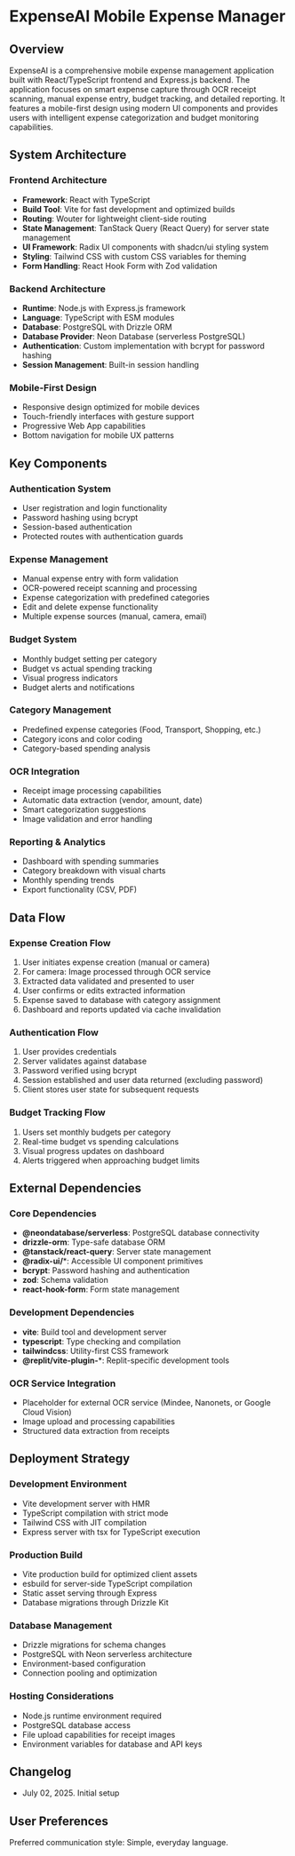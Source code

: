 # ExpenseAI Mobile Expense Manager

## Overview

ExpenseAI is a comprehensive mobile expense management application built with React/TypeScript frontend and Express.js backend. The application focuses on smart expense capture through OCR receipt scanning, manual expense entry, budget tracking, and detailed reporting. It features a mobile-first design using modern UI components and provides users with intelligent expense categorization and budget monitoring capabilities.

## System Architecture

### Frontend Architecture
- **Framework**: React with TypeScript
- **Build Tool**: Vite for fast development and optimized builds
- **Routing**: Wouter for lightweight client-side routing
- **State Management**: TanStack Query (React Query) for server state management
- **UI Framework**: Radix UI components with shadcn/ui styling system
- **Styling**: Tailwind CSS with custom CSS variables for theming
- **Form Handling**: React Hook Form with Zod validation

### Backend Architecture
- **Runtime**: Node.js with Express.js framework
- **Language**: TypeScript with ESM modules
- **Database**: PostgreSQL with Drizzle ORM
- **Database Provider**: Neon Database (serverless PostgreSQL)
- **Authentication**: Custom implementation with bcrypt for password hashing
- **Session Management**: Built-in session handling

### Mobile-First Design
- Responsive design optimized for mobile devices
- Touch-friendly interfaces with gesture support
- Progressive Web App capabilities
- Bottom navigation for mobile UX patterns

## Key Components

### Authentication System
- User registration and login functionality
- Password hashing using bcrypt
- Session-based authentication
- Protected routes with authentication guards

### Expense Management
- Manual expense entry with form validation
- OCR-powered receipt scanning and processing
- Expense categorization with predefined categories
- Edit and delete expense functionality
- Multiple expense sources (manual, camera, email)

### Budget System
- Monthly budget setting per category
- Budget vs actual spending tracking
- Visual progress indicators
- Budget alerts and notifications

### Category Management
- Predefined expense categories (Food, Transport, Shopping, etc.)
- Category icons and color coding
- Category-based spending analysis

### OCR Integration
- Receipt image processing capabilities
- Automatic data extraction (vendor, amount, date)
- Smart categorization suggestions
- Image validation and error handling

### Reporting & Analytics
- Dashboard with spending summaries
- Category breakdown with visual charts
- Monthly spending trends
- Export functionality (CSV, PDF)

## Data Flow

### Expense Creation Flow
1. User initiates expense creation (manual or camera)
2. For camera: Image processed through OCR service
3. Extracted data validated and presented to user
4. User confirms or edits extracted information
5. Expense saved to database with category assignment
6. Dashboard and reports updated via cache invalidation

### Authentication Flow
1. User provides credentials
2. Server validates against database
3. Password verified using bcrypt
4. Session established and user data returned (excluding password)
5. Client stores user state for subsequent requests

### Budget Tracking Flow
1. Users set monthly budgets per category
2. Real-time budget vs spending calculations
3. Visual progress updates on dashboard
4. Alerts triggered when approaching budget limits

## External Dependencies

### Core Dependencies
- **@neondatabase/serverless**: PostgreSQL database connectivity
- **drizzle-orm**: Type-safe database ORM
- **@tanstack/react-query**: Server state management
- **@radix-ui/***: Accessible UI component primitives
- **bcrypt**: Password hashing and authentication
- **zod**: Schema validation
- **react-hook-form**: Form state management

### Development Dependencies
- **vite**: Build tool and development server
- **typescript**: Type checking and compilation
- **tailwindcss**: Utility-first CSS framework
- **@replit/vite-plugin-***: Replit-specific development tools

### OCR Service Integration
- Placeholder for external OCR service (Mindee, Nanonets, or Google Cloud Vision)
- Image upload and processing capabilities
- Structured data extraction from receipts

## Deployment Strategy

### Development Environment
- Vite development server with HMR
- TypeScript compilation with strict mode
- Tailwind CSS with JIT compilation
- Express server with tsx for TypeScript execution

### Production Build
- Vite production build for optimized client assets
- esbuild for server-side TypeScript compilation
- Static asset serving through Express
- Database migrations through Drizzle Kit

### Database Management
- Drizzle migrations for schema changes
- PostgreSQL with Neon serverless architecture
- Environment-based configuration
- Connection pooling and optimization

### Hosting Considerations
- Node.js runtime environment required
- PostgreSQL database access
- File upload capabilities for receipt images
- Environment variables for database and API keys

## Changelog

- July 02, 2025. Initial setup

## User Preferences

Preferred communication style: Simple, everyday language.